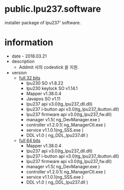 # public.lpu237.software
installer package of lpu237' software.

# information
* date - 2018.03.21
* description
  * Addmit 사의 codestick 을 지원.
* version
  * [full 32 bits](./full/x86/lp230_1_8_57.msi)
    - lpu230 SO v1.8.22
    - lpu230 keylock SO v1.14.1
    - Mapper v1.38.0.4
    - Javapos SO v1.11
    - lpu237 api v3.0(tg_lpu237_dll.dll)
    - lpu237 i-button api v3.0(tg_lpu237_ibutton.dll)
    - lpu237 firmware api v3.0(tg_lpu237_fw.dll)
    - manager v1.5( ng_DevManager.exe )
    - controller v1.2.0.1( ng_ManagerCtl.exe )
    - service v1.1.0.1(ng_SSS.exe )
    - DDL v1.0 ( ng_DDL_lpu237.dll )
  * [full 64 bits](./full/x64/lpu230_x64_1_8_57.msi)
    - Mapper v1.38.0.4
    - lpu237 api v3.0(tg_lpu237_dll.dll)
    - lpu237 i-button api v3.0(tg_lpu237_ibutton.dll)
    - lpu237 firmware api v3.0(tg_lpu237_fw.dll)
    - manager v1.5( ng_DevManager.exe )
    - controller v1.2.0.1( ng_ManagerCtl.exe )
    - service v1.1.0.1(ng_SSS.exe )
    - DDL v1.0 ( ng_DDL_lpu237.dll )
    